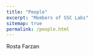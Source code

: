 ```yaml
---
title: "People"
excerpt: "Members of SSC Labs"
sitemap: true
permalink: /people.html
---
```

Rosta Farzan